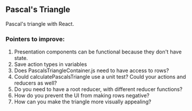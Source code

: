 ## Pascal's Triangle

Pascal's triangle with React.

### Pointers to improve:

1. Presentation components can be functional because they don't have state.
2. Save action types in variables
3. Does PascalsTriangleContainer.js need to have access to rows?
4. Could calculatePascalsTriangle use a unit test? Could your actions and reducers as well?
5. Do you need to have a root reducer, with different reducer functions?
6. How do you prevent the UI from making rows negative?
7. How can you make the triangle more visually appealing?
